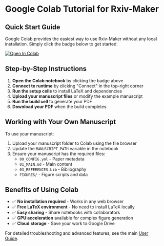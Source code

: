 # Google Colab Tutorial for Rxiv-Maker

## Quick Start Guide

Google Colab provides the easiest way to use Rxiv-Maker without any local installation. Simply click the badge below to get started:

[![Open In Colab](https://colab.research.google.com/assets/colab-badge.svg)](https://colab.research.google.com/github/henriqueslab/rxiv-maker/blob/main/rxiv_forge_colab.ipynb)

## Step-by-Step Instructions

1. **Open the Colab notebook** by clicking the badge above
2. **Connect to runtime** by clicking "Connect" in the top-right corner
3. **Run the setup cells** to install LaTeX and dependencies
4. **Upload your manuscript files** or modify the example manuscript
5. **Run the build cell** to generate your PDF
6. **Download your PDF** when the build completes

## Working with Your Own Manuscript

To use your manuscript:

1. Upload your manuscript folder to Colab using the file browser
2. Update the `MANUSCRIPT_PATH` variable in the notebook
3. Ensure your manuscript has the required files:
   - `00_CONFIG.yml` - Paper metadata
   - `01_MAIN.md` - Main content
   - `03_REFERENCES.bib` - Bibliography
   - `FIGURES/` - Figure scripts and data

## Benefits of Using Colab

- ✅ **No installation required** - Works in any web browser
- ✅ **Free LaTeX environment** - No need to install LaTeX locally
- ✅ **Easy sharing** - Share notebooks with collaborators
- ✅ **GPU acceleration** available for complex figure generation
- ✅ **Cloud storage** - Save your work to Google Drive

For detailed troubleshooting and advanced features, see the main [User Guide](../user_guide.md).
